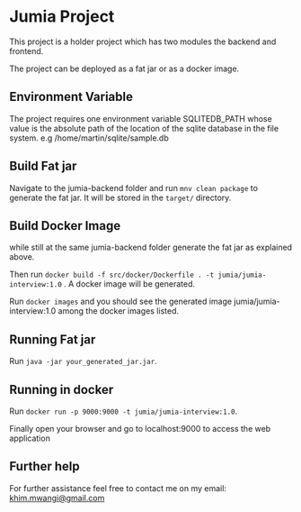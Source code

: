# Jumia Project

This project is a holder project which has two modules the backend and frontend.

The project can be deployed as a fat jar or as a docker image.

## Environment Variable

The project requires one environment variable SQLITEDB_PATH whose value is the absolute path of the location of the sqlite database in the file system. 
e.g /home/martin/sqlite/sample.db

## Build Fat jar

Navigate to the jumia-backend folder and run `mnv clean package` to generate the fat jar. It will be stored in the `target/` directory.

## Build Docker Image

while still at the same jumia-backend folder generate the fat jar as explained above.

Then run `docker build -f src/docker/Dockerfile . -t jumia/jumia-interview:1.0` . A docker image will be generated.

Run `docker images` and you should see the generated image jumia/jumia-interview:1.0 among the docker images listed.

## Running Fat jar

Run `java -jar your_generated_jar.jar`.

## Running in docker 

Run `docker run -p 9000:9000 -t jumia/jumia-interview:1.0`.

Finally open your browser and go to localhost:9000 to access the web application

## Further help

For further assistance feel free to contact me on my email: khim.mwangi@gmail.com
